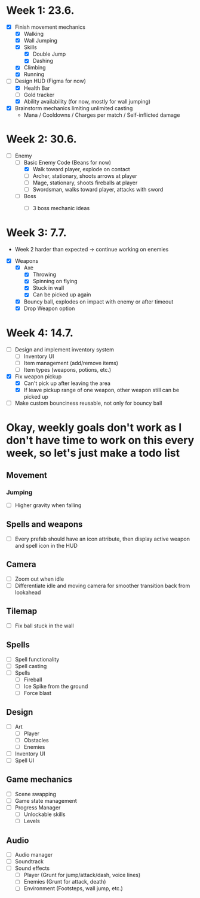 # Week 1: 23.6.
- [x] Finish movement mechanics
  - [x] Walking
  - [x] Wall Jumping
  - [x] Skills
    - [x] Double Jump
    - [x] Dashing
  - [x] Climbing
  - [x] Running
- [ ] Design HUD (Figma for now)
  - [x] Health Bar
  - [ ] Gold tracker
  - [x] Ability availability (for now, mostly for wall jumping)
- [x] Brainstorm mechanics limiting unlimited casting
  - Mana / Cooldowns / Charges per match / Self-inflicted damage


# Week 2: 30.6.
- [ ] Enemy
  - [ ] Basic Enemy Code (Beans for now)
    - [x] Walk toward player, explode on contact
    - [ ] Archer, stationary, shoots arrows at player
    - [ ] Mage, stationary, shoots fireballs at player
    - [ ] Swordsman, walks toward player, attacks with sword
  - [ ] Boss 
    - [ ] 3 boss mechanic ideas


# Week 3: 7.7.
- Week 2 harder than expected -> continue working on enemies
- [x] Weapons
  - [x] Axe
    - [x] Throwing
    - [x] Spinning on flying
    - [x] Stuck in wall
    - [x] Can be picked up again
  - [x] Bouncy ball, explodes on impact with enemy or after timeout
  - [x] Drop Weapon option
  
# Week 4: 14.7.
- [ ] Design and implement inventory system
  - [ ] Inventory UI
  - [ ] Item management (add/remove items)
  - [ ] Item types (weapons, potions, etc.)
- [x] Fix weapon pickup
  - [x] Can't pick up after leaving the area
  - [x] If leave pickup range of one weapon, other weapon still can be picked up 
- [ ] Make custom bounciness reusable, not only for bouncy ball

# Okay, weekly goals don't work as I don't have time to work on this every week, so let's just make a todo list
## Movement 
### Jumping
- [ ] Higher gravity when falling

## Spells and weapons
- [ ] Every prefab should have an icon attribute, then display active weapon and spell icon in the HUD
## Camera
- [ ] Zoom out when idle
- [ ] Differentiate idle and moving camera for smoother transition back from lookahead
## Tilemap
- [ ] Fix ball stuck in the wall

## Spells
- [ ] Spell functionality
- [ ] Spell casting
- [ ] Spells
  - [ ] Fireball
  - [ ] Ice Spike from the ground
  - [ ] Force blast
  
## Design
- [ ] Art
  - [ ] Player
  - [ ] Obstacles
  - [ ] Enemies
- [ ] Inventory UI
- [ ] Spell UI
## Game mechanics
- [ ] Scene swapping
- [ ] Game state management
- [ ] Progress Manager
  - [ ] Unlockable skills
  - [ ] Levels

## Audio
- [ ] Audio manager
- [ ] Soundtrack
- [ ] Sound effects
  - [ ] Player (Grunt for jump/attack/dash, voice lines)
  - [ ] Enemies (Grunt for attack, death)
  - [ ] Environment (Footsteps, wall jump, etc.)
